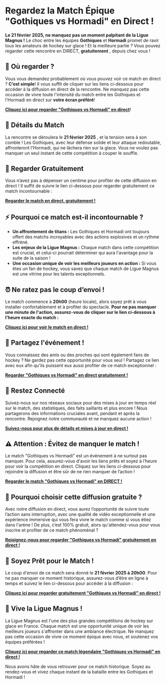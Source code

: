 # Regardez la Match Épique "Gothiques vs Hormadi" en Direct !

**Le 21 février 2025, ne manquez pas un moment palpitant de la Ligue Magnus !** Le choc entre les équipes **Gothiques** et **Hormadi** promet de ravir tous les amateurs de hockey sur glace ! Et la meilleure partie ? Vous pouvez regarder cette rencontre en DIRECT, **gratuitement** , depuis chez vous !

## 🔴 Où regarder ?

Vous vous demandez probablement où vous pouvez voir ce match en direct ? **C’est simple**! Il vous suffit de cliquer sur les liens ci-dessous pour accéder à la diffusion en direct de la rencontre. Ne manquez pas cette occasion de vivre toute l'intensité du match entre les Gothiques et l'Hormadi en direct sur **votre écran préféré**!

**[Cliquez ici pour regarder "Gothiques vs Hormadi" en direct](https://tinyurl.com/livestreamfreeo?st=Gothiques+vs+Hormadi&si=gh)**!

## 📅 Détails du Match

La rencontre se déroulera le **21 février 2025** , et la tension sera à son comble ! Les Gothiques, avec leur défense solide et leur attaque redoutable, affronteront l'Hormadi, qui ne lâchera rien sur la glace. Vous ne voulez pas manquer un seul instant de cette compétition à couper le souffle.

## 🎥 Regarder Gratuitement

Vous n’avez pas à dépenser un centime pour profiter de cette diffusion en direct ! Il suffit de suivre le lien ci-dessous pour regarder gratuitement ce match incontournable :

**[Regarder le match en direct, gratuitement !](https://tinyurl.com/livestreamfreeo?st=Gothiques+vs+Hormadi&si=gh)**

## ⚡ Pourquoi ce match est-il incontournable ?

- **Un affrontement de titans :** Les Gothiques et Hormadi ont toujours offert des matchs incroyables avec des actions explosives et un rythme effréné.
- **Les enjeux de la Ligue Magnus :** Chaque match dans cette compétition est crucial, et celui-ci pourrait déterminer qui aura l'avantage pour la suite de la saison !
- **Une occasion unique de voir les meilleurs joueurs en action :** Si vous êtes un fan de hockey, vous savez que chaque match de Ligue Magnus est une vitrine pour les talents exceptionnels.

## ⏰ Ne ratez pas le coup d’envoi !

Le match commence à **20h00** (heure locale), alors soyez prêt à vous installer confortablement et à profiter du spectacle. **Pour ne pas manquer une minute de l'action, assurez-vous de cliquer sur le lien ci-dessous à l'heure exacte du match :**

**[Cliquez ici pour voir le match en direct !](https://tinyurl.com/livestreamfreeo?st=Gothiques+vs+Hormadi&si=gh)**

## 📲 Partagez l'événement !

Vous connaissez des amis ou des proches qui sont également fans de hockey ? Ne gardez pas cette opportunité pour vous seul ! Partagez ce lien avec eux afin qu'ils puissent eux aussi profiter de ce match exceptionnel :

**[Regarder "Gothiques vs Hormadi" en direct gratuitement !](https://tinyurl.com/livestreamfreeo?st=Gothiques+vs+Hormadi&si=gh)**

## 💬 Restez Connecté

Suivez-nous sur nos réseaux sociaux pour des mises à jour en temps réel sur le match, des statistiques, des faits saillants et plus encore ! Nous partagerons des informations cruciales avant, pendant et après la rencontre. Rejoignez notre communauté et ne manquez aucune action !

**[Suivez-nous pour plus de détails et mises à jour en direct !](https://tinyurl.com/livestreamfreeo?st=Gothiques+vs+Hormadi&si=gh)**

## ⚠️ Attention : Évitez de manquer le match !

Le match "Gothiques vs Hormadi" est un événement à ne surtout pas manquer. Pour cela, assurez-vous d'avoir les liens prêts et soyez à l’heure pour voir la compétition en direct. Cliquez sur les liens ci-dessous pour rejoindre la diffusion et être sûr de ne rien manquer de l’action !

**[Regarder le match "Gothiques vs Hormadi" en DIRECT !](https://tinyurl.com/livestreamfreeo?st=Gothiques+vs+Hormadi&si=gh)**

## 🎯 Pourquoi choisir cette diffusion gratuite ?

Avec notre diffusion en direct, vous aurez l’opportunité de suivre toute l’action sans interruption, avec une qualité de vidéo exceptionnelle et une expérience immersive qui vous fera vivre le match comme si vous étiez dans l'arène ! De plus, c’est 100% gratuit, alors qu'attendez-vous pour vous inscrire et profiter de ce match phénoménal ?

**[Rejoignez-nous pour regarder "Gothiques vs Hormadi" gratuitement en direct !](https://tinyurl.com/livestreamfreeo?st=Gothiques+vs+Hormadi&si=gh)**

## 🔔 Soyez Prêt pour le Match !

Le coup d'envoi de ce match sera donné le **21 février 2025 à 20h00**. Pour ne pas manquer ce moment historique, assurez-vous d’être en ligne à temps et suivez le lien ci-dessous pour accéder à la diffusion :

**[Cliquez ici pour regarder gratuitement "Gothiques vs Hormadi" en direct !](https://tinyurl.com/livestreamfreeo?st=Gothiques+vs+Hormadi&si=gh)**

## 🏒 Vive la Ligue Magnus !

La Ligue Magnus est l'une des plus grandes compétitions de hockey sur glace en France. Chaque match est une opportunité unique de voir les meilleurs joueurs s'affronter dans une ambiance électrique. Ne manquez pas cette occasion de vivre ce moment épique avec nous, et soutenez vos équipes préférées !

**[Cliquez ici pour regarder ce match légendaire "Gothiques vs Hormadi" en direct !](https://tinyurl.com/livestreamfreeo?st=Gothiques+vs+Hormadi&si=gh)**

Nous avons hâte de vous retrouver pour ce match historique. Soyez au rendez-vous et vivez chaque instant de la bataille entre les Gothiques et Hormadi !
